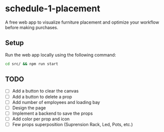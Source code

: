 # schedule-1-placement

A free web app to visualize furniture placement and optimize your workflow before making purchases.

## Setup

Run the web app locally using the following command:

```bash
cd src/ && npm run start
```

## TODO

- [ ] Add a button to clear the canvas
- [ ] Add a button to delete a prop
- [ ] Add number of employees and loading bay
- [ ] Design the page
- [ ] Implement a backend to save the props
- [ ] Add color per prop and icon
- [ ] Few props superposition (Suprension Rack, Led, Pots, etc.)
